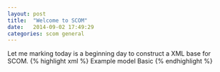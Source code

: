 ```yaml
---
layout: post
title:  "Welcome to SCOM"
date:   2014-09-02 17:49:29
categories: scom general
---
```

Let me marking today is a beginning day to construct a XML base for SCOM. 
{% highlight xml %}
<scom>
  <name>Example model</name>
  <type>Basic</name>
</scom>
{% endhighlight %}
